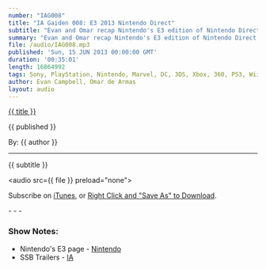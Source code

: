 ```yaml
---
number: "IAG008"
title: "IA Gaiden 008: E3 2013 Nintendo Direct"
subtitle: "Evan and Omar recap Nintendo's E3 edition of Nintendo Direct."
summary: "Evan and Omar recap Nintendo's E3 edition of Nintendo Direct. Show Notes for this episode can be found at http://www.indestructibleart.com/episodes/IA008.html"
file: /audio/IAG008.mp3
published: 'Sun, 15 JUN 2013 00:00:00 GMT'
duration: '00:35:01'
length: 16864992
tags: Sony, PlayStation, Nintendo, Marvel, DC, 3DS, Xbox, 360, PS3, Wii, WiiU, PS4, PSN, XBLA, Vita, Steam, PC, Video Games, Comics, Games, Indestructible Art, Nintendo Direct, E3, 
author: Evan Campbell, Omar de Armas
layout: audio
---
```


<a href="../episodes/{{ number }}.html" class='postTitleLink'><p class='postTitle'>{{ title }}</p></a>
<p class='postPublished'>{{ published }}</p>
<p class='postAuthor'>By: {{ author }}</p>
<hr>
<p class='podcastSummary'>{{ subtitle }}</p>

<audio src={{ file }} preload="none"></audio>
<p class='subLinks'>Subscribe on <a href='http://bit.ly/iapodcast'>iTunes</a>, or <a href={{ file }}>Right Click and "Save As" to Download</a>.</p>
- - -

### Show Notes:  ###
* Nintendo's E3 page - [Nintendo](http://e3.nintendo.com/videos/)
* SSB Trailers - [IA](http://www.indestructibleart.com/posts/2013-06-11-SSB.html)
